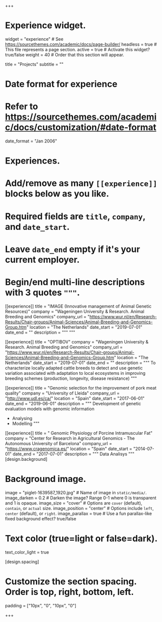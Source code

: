 +++
# Experience widget.
widget = "experience"  # See https://sourcethemes.com/academic/docs/page-builder/
headless = true  # This file represents a page section.
active = true  # Activate this widget? true/false
weight = 40  # Order that this section will appear.

title = "Projects"
subtitle = ""

# Date format for experience
#   Refer to https://sourcethemes.com/academic/docs/customization/#date-format
date_format = "Jan 2006"

# Experiences.
#   Add/remove as many `[[experience]]` blocks below as you like.
#   Required fields are `title`, `company`, and `date_start`.
#   Leave `date_end` empty if it's your current employer.
#   Begin/end multi-line descriptions with 3 quotes `"""`.


[[experience]]
  title = "IMAGE (Innovative management of Animal Genetic Resources)"
  company = "Wageningen University & Research. Animal Breeding and Genomics"
  company_url = "https://www.wur.nl/en/Research-Results/Chair-groups/Animal-Sciences/Animal-Breeding-and-Genomics-Group.htm"
  location = "The Netherlands"
  date_start = "2019-07-01"
  date_end = ""
  description = """
  """

[[experience]]
  title = "OPTIBOV"
  company = "Wageningen University & Research. Animal Breeding and Genomics"
  company_url = "https://www.wur.nl/en/Research-Results/Chair-groups/Animal-Sciences/Animal-Breeding-and-Genomics-Group.htm"
  location = "The Netherlands"
  date_start = "2019-07-01"
  date_end = ""
  description = """
  To characterize locally adapted cattle breeds to detect and use genetic variation associated with adaptation to local ecosystems in improving breeding schemes (production, longevity, disease resistance)
  """
  
[[experience]]
  title = "Genomic selection for the improvement of pork meat quality"
  company = "University of Lleida"
  company_url = "http://www.udl.es/ca/"
  location = "Spain"
  date_start = "2017-06-01"
  date_end = "2019-06-01"
  description = """
 Development of genetic evaluation models with genomic information
   * Analysing
   * Modelling 
  """

[[experience]]
  title = " Genomic Physiology of Porcine Intramuscular Fat"
  company = "Center for Research in Agricultural Genomics - The Autonomous University of Barcelona"
  company_url = "https://www.cragenomica.es/"
  location = "Spain"
  date_start = "2014-07-01"
  date_end = "2017-07-01"
  description = """
  Data Analisys 
  """
  [design.background]
  
  # Background image.
  image = "piglet-1639587_1920.jpg"  # Name of image in `static/media/`.
  image_darken = 0.2  # Darken the image? Range 0-1 where 0 is transparent and 1 is opaque.
  image_size = "cover"  #  Options are `cover` (default), `contain`, or `actual` size.
  image_position = "center"  # Options include `left`, `center` (default), or `right`.
  image_parallax = true  # Use a fun parallax-like fixed background effect? true/false

  # Text color (true=light or false=dark).
  text_color_light = true

[design.spacing]
  # Customize the section spacing. Order is top, right, bottom, left.
  padding = ["10px", "0", "10px", "0"]
  
  

+++
